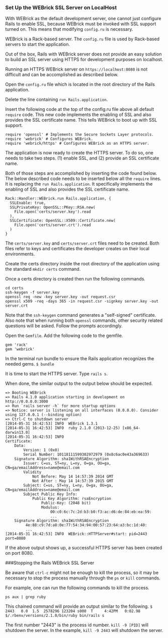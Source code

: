 ### Set Up the WEBrick SSL Server on LocalHost

With WEBrick as the default development server, one cannot just configure Rails to enable SSL, because WEBrick must be invoked with SSL support turned on.  This means that modifying `config.ru` is necessary.

WEBrick is a Rack-based server.  The `config.ru` file is used by Rack-based servers to start the application.

Out of the box, Rails with WEBrick server does not provide an easy solution to build an SSL server using HTTPS for development purposes on localhost.

Running an HTTPS WEBrick server on `https://localhost:8080` is not difficult and can be accomplished as described below.  

Open the `config.ru` file which is located in the root directory of the Rails application.  

Delete the line containing `run Rails.application`.

Insert the following code at the top of the config.ru file above all default `require` code.  This new code implements the enabling of SSL and also provides the SSL certificate name.  This tells WEBrick to boot up with SSL support.


```
require 'openssl' # Implements the Secure Sockets Layer protocols.
require 'webrick' # Configures WEBrick.
require 'webrick/https' # Configures WEBrick as an HTTPS server.
```

The application is now ready to create the HTTPS server.  To do so, one needs to take two steps.
(1) enable SSL, and
(2) provide an SSL certificate name.

Both of those steps are accomplished by inserting the code found below.  The below described code needs to be inserted below all the `require` lines.  It is replacing the `run Rails.application`. It specifically implements the enabling of SSL and also provides the SSL certificate name.

```
Rack::Handler::WEBrick.run Rails.application, {
  SSLEnable: true,
  SSLPrivateKey: OpenSSL::PKey::RSA.new(
    File.open('certs/server.key').read
  ),
  SSLCertificate: OpenSSL::X509::Certificate.new(
    File.open('certs/server.crt').read
  )
}
```
The `certs/server.key` and `certs/server.crt` files need to be created.  Both files refer to keys and certificates the developer creates on their local environments.

Create the certs directory inside the root directory of the application using the standard `mkdir certs` command.

Once a certs directory is created then run the following commands.
```
cd certs
ssh-keygen -f server.key
openssl req -new -key server.key -out request.csr
openssl x509 -req -days 365 -in request.csr -signkey server.key -out server.crt
```
Note that the `ssh-keygen` command generates a "self-signed" certificate.  Also note that when running both `openssl` commands, other security related questions will be asked.  Follow the prompts accordingly.

Open the `Gemfile`.  Add the following code to the gemfile.

```
gem 'rack'
gem 'webrick'
```

In the terminal run bundle to ensure the Rails application recognizes the needed gems.
`$ bundle`

It is time to start the HTTPS server.
Type `rails s`.

When done, the similar output to the output below should be expected.

```
=> Booting WEBrick
=> Rails 4.1.0 application starting in development on http://0.0.0.0:3000
=> Run `rails server -h` for more startup options
=> Notice: server is listening on all interfaces (0.0.0.0). Consider using 127.0.0.1 (--binding option)
=> Ctrl-C to shutdown server
[2014-05-31 16:42:53] INFO  WEBrick 1.3.1
[2014-05-31 16:42:53] INFO  ruby 2.1.0 (2013-12-25) [x86_64-darwin13.0]
[2014-05-31 16:42:53] INFO
Certificate:
    Data:
        Version: 1 (0x0)
        Serial Number: 10118111599302972979 (0x8c6ac0e43a369633)
    Signature Algorithm: sha1WithRSAEncryption
        Issuer: C=us, ST=ny, L=ny, O=ga, OU=ga, CN=ga/emailAddress=name@email.com
        Validity
            Not Before: May 14 14:57:39 2014 GMT
            Not After : May 14 14:57:39 2015 GMT
        Subject: C=us, ST=ny, L=ny, O=ga, OU=ga, CN=ga/emailAddress=name@email.com
        Subject Public Key Info:
            Public Key Algorithm: rsaEncryption
                Public-Key: (2048 bit)
                Modulus:
                    00:c0:6c:7c:2d:b3:b0:f3:ac:d6:de:84:eb:ea:59:
                    ...
    Signature Algorithm: sha1WithRSAEncryption
         4e:88:c9:7d:a8:0e:77:54:34:94:00:57:23:64:a3:bc:1d:40:
         ...
[2014-05-31 16:42:53] INFO  WEBrick::HTTPServer#start: pid=2443 port=8080
```
If the above output shows up, a successful HTTPS server has been created on port 8080.

###Stopping the Rails WEBrick SSL Server

Be aware that `ctrl-c` might not be enough to kill the process, so it may be necessary to stop the process manually through the `ps` or `kill` commands.

For example, one can run the following commands to kill the process.

`ps aux | grep ruby`

This chained command will provide an output similar to the following.
`$           2443   0.0  1.5  2578296 123204 s000  T     4:42PM   0:02.98 $/.rbenv/versions/2.1.0/bin/ruby bin/rails s`

The first number "2443" is the process id number.  `kill -9 [PID]` will shutdown the server.  In the example, `kill -9 2443` will shutdown the server.
